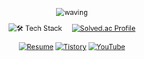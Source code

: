 <div align="center">

![waving](https://capsule-render.vercel.app/api?type=venom&height=250&text=Jengdeuk&fontSize=50&color=gradient)

&nbsp;&nbsp;![🛠️ Tech Stack](https://github-readme-tech-stack.vercel.app/api/cards?title=%F0%9F%9B%A0%EF%B8%8F+Tech+Stack&align=center&titleAlign=center&borderRadius=10&fontSize=22&lineHeight=30&lineCount=2&theme=levike&gap=12&width=350&bg=%23222831&badge=%23393E46&border=%23eeeeee&titleColor=%23ffffff&line1=cplusplus%2Cc%2B%2B%2C00599C%3Bcsharp%2Cc%2523%2C512BD4%3Bpython%2Cpython%2C3776AB%3B&line2=unrealengine%2Cunreal%2C0E1128%3Bunity%2Cunity%2C000000%3Bxbox%2Cdirectx%2C107C10%3B)
&nbsp;&nbsp;&nbsp;&nbsp;[![Solved.ac Profile](http://mazassumnida.wtf/api/v2/generate_badge?boj=jengdeuk)](https://solved.ac/jengdeuk/)&nbsp;&nbsp;

<a href="https://bit.ly/jengdeuk" target='_blank'><img alt="Resume" src ="https://img.shields.io/badge/Resume-191919.svg?&style=for-the-badge&logo=Notion&logoColor=white"/></a>
<a href="https://jengdeuk.tistory.com/" target='_blank'><img alt="Tistory" src ="https://img.shields.io/badge/Tistory-F15B5B.svg?&style=for-the-badge&logo=Tistory&logoColor=white"/></a>
<a href="https://www.youtube.com/@jengdeuk" target='_blank'><img alt="YouTube" src ="https://img.shields.io/badge/YouTube-FF0000.svg?&style=for-the-badge&logo=Youtube&logoColor=white"/></a>

</div>
